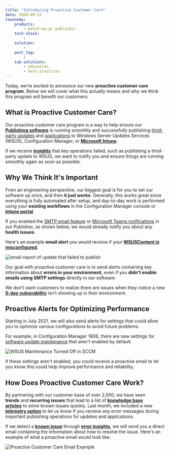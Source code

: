```yaml
---
title: "Introducing Proactive Customer Care"
date: 2020-09-12
taxonomy:
    products:
        - patch-my-pc-publisher
    tech-stack:
        - 
    solution:
        - 
    post_tag:
        - 
    sub-solutions:
        - education
        - best-practices
---
```


Today, we're excited to announce our new **proactive customer care program**. Below we will cover what this actually means and why we think this program will benefit our customers.

## What is Proactive Customer Care?

Our proactive customer care program is a way to help ensure our **[Publishing software](/docs)** is running smoothly and successfully publishing [third-party updates](/application-patch-management) and [applications](/automating-application-packaging-in-microsoft-sccm) to Windows Server Updates Services (WSUS), Configuration Manager, or **[Microsoft Intune](/third-party-patch-management-for-microsoft-intune-now-available)**.

If we receive **[insights](/telemetry-data-collected-when-using-the-publisher#topic9)** that key operations failed, such as publishing a third-party update to WSUS, we want to notify you and ensure things are running smoothly again as soon as possible.

## Why We Think It's Important

From an engineering perspective, our biggest goal is for you to set our software up once, and then **it just works**. Generally, this works great since everything is fully automated after setup, and day-to-day work is performed using your **existing workflows** in the Configuration Manager console or **[Intune portal](https://devicemanagement.microsoft.com/#home)**.

If you enabled the [SMTP email feature](/troubleshooting-smtp-email-sending) or [Microsoft Teams notifications](https://www.prajwaldesai.com/integrate-patchmypc-with-teams-for-update-notifications/) in our Publisher, as shown below, we would already notify you about any **health issues**.

Here's an example **email alert** you would receive if your **[WSUSContent is misconfigured](/an-error-occurred-while-publishing-an-update-to-wsus-createdirectory-failed)**.

![email report of update that failed to publish](images/email-report-error-e1599795734300.png)

Our goal with proactive customer care is to send alerts containing key information about **errors in your environment,** even if you **didn't enable emails using SMTP settings** directly in our software.

We don't want customers to realize there are issues when they notice a new **[0-day vulnerability](https://us.norton.com/internetsecurity-emerging-threats-how-do-zero-day-vulnerabilities-work-30sectech.html)** isn't showing up in their environment.

## Proactive Alerts for Optimizing Performance

Starting in July 2021, we will also send alerts for settings that could allow you to optimize various configurations to avoid future problems.

For example, in Configuration Manager 1806, there are new settings for [software update maintenance](https://docs.microsoft.com/en-us/mem/configmgr/sum/deploy-use/software-updates-maintenance) that aren't enabled by default.

![WSUS Maintenance Turned Off in SCCM](images/WSUS-Maintenance-Turned-Off-in-SCCM.png)

If these settings aren't enabled, you could receive a proactive email to let you know this could help improve performance and reliability.

## How Does Proactive Customer Care Work?

By partnering with our customer base of over 2,000, we have seen **trends** and **recurring issues** that lead to a list of **[knowledge base articles](/category/knowledge-base)** to solve known issues quickly. Last month, we included a new **[telemetry option](/telemetry-data-collected-when-using-the-publisher#topic9)** to let us know if you receive any error messages during important publishing operations for updates and applications.

If we detect a **[known issue](/category/knowledge-base)** through **[error insights](/telemetry-data-collected-when-using-the-publisher#topic9)**, we will send you a direct email containing the information about how to resolve the issue. Here's an example of what a proactive email would look like:

![Proactive Customer Care Email Example](images/Proactive-Customer-Care-Email-Example.png)
